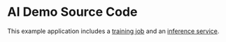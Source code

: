 # AI Demo Source Code

This example application includes a [training job](train.py) and an [inference service](api.py).

